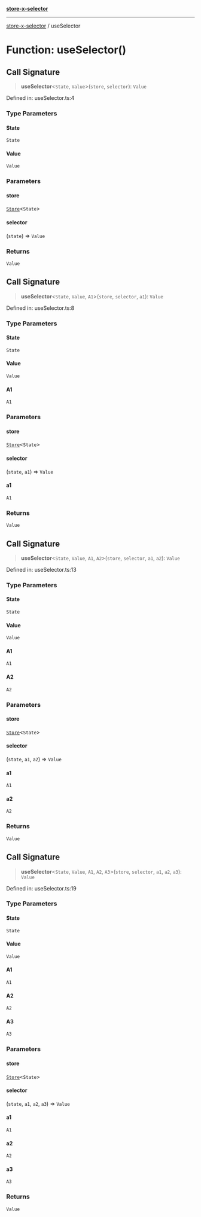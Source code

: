 [**store-x-selector**](../README.md)

***

[store-x-selector](../README.md) / useSelector

# Function: useSelector()

## Call Signature

> **useSelector**\<`State`, `Value`\>(`store`, `selector`): `Value`

Defined in: useSelector.ts:4

### Type Parameters

#### State

`State`

#### Value

`Value`

### Parameters

#### store

[`Store`](../classes/Store.md)\<`State`\>

#### selector

(`state`) => `Value`

### Returns

`Value`

## Call Signature

> **useSelector**\<`State`, `Value`, `A1`\>(`store`, `selector`, `a1`): `Value`

Defined in: useSelector.ts:8

### Type Parameters

#### State

`State`

#### Value

`Value`

#### A1

`A1`

### Parameters

#### store

[`Store`](../classes/Store.md)\<`State`\>

#### selector

(`state`, `a1`) => `Value`

#### a1

`A1`

### Returns

`Value`

## Call Signature

> **useSelector**\<`State`, `Value`, `A1`, `A2`\>(`store`, `selector`, `a1`, `a2`): `Value`

Defined in: useSelector.ts:13

### Type Parameters

#### State

`State`

#### Value

`Value`

#### A1

`A1`

#### A2

`A2`

### Parameters

#### store

[`Store`](../classes/Store.md)\<`State`\>

#### selector

(`state`, `a1`, `a2`) => `Value`

#### a1

`A1`

#### a2

`A2`

### Returns

`Value`

## Call Signature

> **useSelector**\<`State`, `Value`, `A1`, `A2`, `A3`\>(`store`, `selector`, `a1`, `a2`, `a3`): `Value`

Defined in: useSelector.ts:19

### Type Parameters

#### State

`State`

#### Value

`Value`

#### A1

`A1`

#### A2

`A2`

#### A3

`A3`

### Parameters

#### store

[`Store`](../classes/Store.md)\<`State`\>

#### selector

(`state`, `a1`, `a2`, `a3`) => `Value`

#### a1

`A1`

#### a2

`A2`

#### a3

`A3`

### Returns

`Value`
